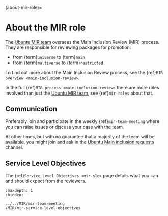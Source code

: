(about-mir-role)=
# About the MIR role

The [Ubuntu MIR team](https://launchpad.net/~ubuntu-mir) oversees the Main
Inclusion Review (MIR) process. They are responsible for reviewing packages for
promotion:

* from {term}`universe` to {term}`main`
* from {term}`multiverse` to {term}`restricted`

To find out more about the Main Inclusion Review process, see the
{ref}`MIR overview <main-inclusion-review>`.

In the full {ref}`MIR process <main-inclusion-review>` there are more roles
involved than just the [Ubuntu MIR team](https://launchpad.net/~ubuntu-mir),
see {ref}`mir-roles` about that.

## Communication

Preferably join and participate in the weekly {ref}`mir-team-meeting`
where you can raise issues or discuss your case with the team.

At other times, but with no guarantee that a majority of the team will
be available, you might join and ask in the
[Ubuntu Main inclusion requests](https://matrix.to/#/#ubuntu-mir:ubuntu.com)
channel.

## Service Level Objectives

The {ref}`Service Level Objectives <mir-slo>` page details what you can and
should expect from the reviewers.

```{toctree}
:maxdepth: 1
:hidden:

../../MIR/mir-team-meeting
/MIR/mir-service-level-objectives
```

